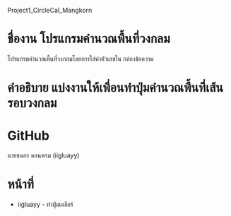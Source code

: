 Project1_CircleCal_Mangkorn
# ชื่องาน โปรแกรมคำนวณพื้นที่วงกลม

โปรแกรมคำนวณพื้นที่วงกลมโดยการใส่ค่าตัวเลขใน กล่องข้อความ

# คำอธิบาย แบ่งงานให้เพื่อนทำปุ่มคำนวณพื้นที่เส้นรอบวงกลม 

# GitHub
นายธนกร  ดอนพรม (iigluayy) 

# หน้าที่
- iigluayy - ทำปุ่มเคลียร์
